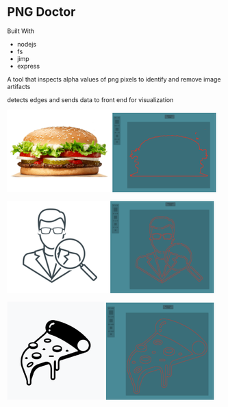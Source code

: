 # PNG Doctor

Built With
* nodejs
* fs
* jimp
* express

A tool that inspects alpha values of png pixels to identify and remove image artifacts

detects edges and sends data to front end for visualization

<span><img width="48%" src="./public/assets/images/readme/burger.png"></span>
<span><img width="48%" src="./public/assets/images/readme/data-vis.png"></span><br><br>
<img width="47%" src="./public/assets/images/readme/search-pre.png">
<img width="48%" src="./public/assets/images/readme/search-post.png"><br><br>
<img width="45%" src="./public/assets/images/readme/pizza-pre.png">
<img width="50%" src="./public/assets/images/readme/pizza-post.png"><br><br>